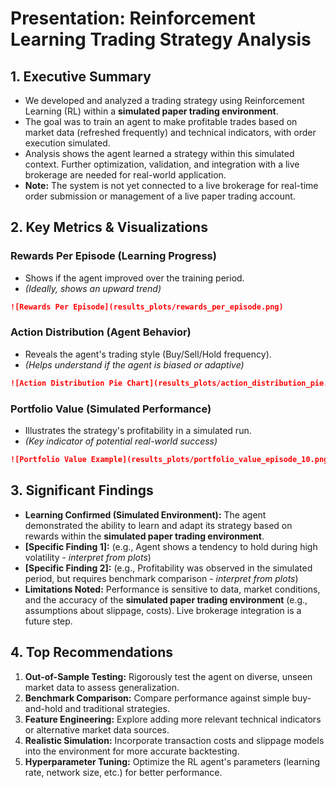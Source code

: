 # Presentation: Reinforcement Learning Trading Strategy Analysis

## 1. Executive Summary

- We developed and analyzed a trading strategy using Reinforcement Learning (RL) within a **simulated paper trading environment**.
- The goal was to train an agent to make profitable trades based on market data (refreshed frequently) and technical indicators, with order execution simulated.
- Analysis shows the agent learned a strategy within this simulated context. Further optimization, validation, and integration with a live brokerage are needed for real-world application.
- **Note:** The system is not yet connected to a live brokerage for real-time order submission or management of a live paper trading account.

## 2. Key Metrics & Visualizations

### Rewards Per Episode (Learning Progress)
- Shows if the agent improved over the training period.
- *(Ideally, shows an upward trend)*
```markdown
![Rewards Per Episode](results_plots/rewards_per_episode.png)
```

### Action Distribution (Agent Behavior)
- Reveals the agent's trading style (Buy/Sell/Hold frequency).
- *(Helps understand if the agent is biased or adaptive)*
```markdown
![Action Distribution Pie Chart](results_plots/action_distribution_pie.png)
```

### Portfolio Value (Simulated Performance)
- Illustrates the strategy's profitability in a simulated run.
- *(Key indicator of potential real-world success)*
```markdown
![Portfolio Value Example](results_plots/portfolio_value_episode_10.png)
```

## 3. Significant Findings

- **Learning Confirmed (Simulated Environment):** The agent demonstrated the ability to learn and adapt its strategy based on rewards within the **simulated paper trading environment**.
- **[Specific Finding 1]:** (e.g., Agent shows a tendency to hold during high volatility - *interpret from plots*)
- **[Specific Finding 2]:** (e.g., Profitability was observed in the simulated period, but requires benchmark comparison - *interpret from plots*)
- **Limitations Noted:** Performance is sensitive to data, market conditions, and the accuracy of the **simulated paper trading environment** (e.g., assumptions about slippage, costs). Live brokerage integration is a future step.

## 4. Top Recommendations

1.  **Out-of-Sample Testing:** Rigorously test the agent on diverse, unseen market data to assess generalization.
2.  **Benchmark Comparison:** Compare performance against simple buy-and-hold and traditional strategies.
3.  **Feature Engineering:** Explore adding more relevant technical indicators or alternative market data sources.
4.  **Realistic Simulation:** Incorporate transaction costs and slippage models into the environment for more accurate backtesting.
5.  **Hyperparameter Tuning:** Optimize the RL agent's parameters (learning rate, network size, etc.) for better performance.